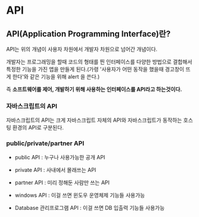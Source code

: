 # API

## API(Application Programming Interface)란?

API는 위의 개념이 사용자 차원에서 개발자 차원으로 넘어간 개념이다.

개발자는 프로그래밍을 할때 코드의 형태를 띈 인터페이스를 다양한 방법으로 결합해서 특정한 기능을 가진 앱을 만들게 된다.(가령 '사용자가 어떤 동작을 했을때 경고창이 뜨게 한다'와 같은 기능을 위해 alert 을 쓴다.)

즉 **소프트웨어를 제어, 개발하기 위해 사용하는 인터페이스를 API라고 하는것이다.**

### 자바스크립트의 API
자바스크립트의 API는 크게 자바스크립트 자체의 API와 자바스크립트가 동작하는 호스팅 환경의 API로 구분된다.

### public/private/partner API
- public API : 누구나 사용가능한 공개 API
- private API : 사내에서 몰래쓰는 API
- partner API : 미리 정해둔 사람만 쓰는 API

- windows API : 이걸 쓰면 윈도우 운영체제 기능들 사용가능
- Database 관리프로그램 API : 이걸 쓰면 DB 입출력 기능들 사용가능
